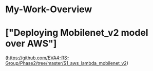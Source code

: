 # My-Work-Overview


# ["Deploying Mobilenet_v2 model over AWS"]
(https://github.com/EVA4-RS-Group/Phase2/tree/master/S1_aws_lambda_mobilenet_v2)
